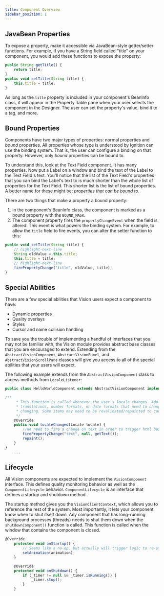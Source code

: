 ```yaml
---
title: Component Overview
sidebar_position: 1
---
```

## JavaBean Properties
To expose a property, make it accessible via JavaBean-style getter/setter functions. For example, if you have a String field called "title" on your component, you would add these functions to expose the property:

```js title=MyComponent.java
public String getTitle() {
    return title;
}
public void setTitle(String title) {
    this.title = title;
}
```

As long as the `title` property is included in your component's BeanInfo class, it will appear in the Property Table pane when your user selects the component in the Designer. The user can set the property's value, bind it to a tag, and more.

## Bound Properties
Components have two major types of properties: normal properties and *bound* properties. All properties whose type is understood by Ignition can use the binding system. That is, the user can configure a binding on that property. However, only *bound* properties can be bound to. 

To understand this, look at the Text Field component. It has many properties. Now put a Label on a window and bind the text of the Label to the Text Field's text. You'll notice that the list of the Text Field's properties that you can bind the Label's text to is much shorter than the whole list of properties for the Text Field. This shorter list is the list of bound properties. A better name for these might be: *properties that can be bound to*.

There are two things that make a property a bound property:

1. In the component's BeanInfo class, the component is marked as a bound property with the `BOUND_MASK`.
2. The component property fires the `propertyChangeEvent` when the field is altered. This event is what powers the binding system. For example, to allow the `title` field to fire events, you can alter the setter function to this:

```js title="MyComponent.java"
public void setTitle(String title) {
    // highlight-next-line
    String oldValue = this.title;
    this.title = title;
    // highlight-next-line
    firePropertyChange("title", oldValue, title);
}
```
## Special Abilities
There are a few special abilities that Vision users expect a component to have:
* Dynamic properties
* Quality overlays
* Styles
* Cursor and name collision handling

To save you the trouble of implementing a handful of interfaces that you may not be familiar with, the Vision module provides abstract base classes that you are encouraged to extend. Extending from the `AbstractVisionComponent`, `AbstractVisionPanel`, and `AbstractVisionScrollPane` classes will give you access to all of the special abilities that your users will expect.

The following example extends from the `AbstractVisionComponent` class to access methods from `LocaleListener`: 
```js title=HelloWorldComponent.java
public class HelloWorldComponent extends AbstractVisionComponent implements LocaleListener {

/**
     * This function is called whenever the user's locale changes. Add code here to deal with any
     * translations, number formats, or date formats that need to change as a result of the locale
     * changing. Some items may need to be revalidated/repainted to cause the screen to update.
     */
    @Override
    public void localeChanged(Locale locale) {
        //We need to fire a change on text in order to trigger html based displays to refresh.
        firePropertyChange("text", null, getText());
        repaint();
    }
}
    ...

```

## Lifecycle
All Vision components are expected to implement the `VisionComponent` interface. This defines quality monitoring behavior as well as the `ComponentLifecycle` behavior. `ComponentLifecycle` is an interface that defines a startup and shutdown method. 

The startup method gives you the `VisionClientContext`, which allows you to reference the rest of the system. Most importantly, it lets your component know when to shut itself down. Any component that has long-running background processes (threads) needs to shut them down when the `shutdownComponent()` function is called. This function is called when the window that contains the component is closed. 

```js title=HelloWorldComponent.java
@Override
    protected void onStartup() {
        // Seems like a no-op, but actually will trigger logic to re-start the timer if necessary
        setAnimation(animation);
    }

    @Override
    protected void onShutdown() {
        if (_timer != null && _timer.isRunning()) {
            _timer.stop();
        }
    }
```